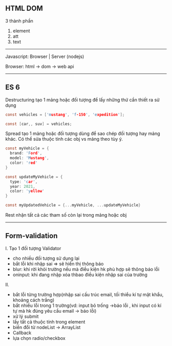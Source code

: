## HTML DOM

3 thành phần

1. element
2. att
3. text

---

Javascript: Browser | Server (nodejs)

Browser: html -> dom -> web api

---

## ES 6

Destructuring tạo 1 mảng hoặc đối tượng để lấy những thứ cần thiết ra sử dụng

```c
const vehicles = ['mustang', 'f-150', 'expedition'];

const [car,, suv] = vehicles;
```

Spread tạo 1 mảng hoặc đối tượng dùng để sao chép đối tượng hay mảng khác. Có thể sửa thuộc tính các obj vs mảng theo tùy ý.

```c
const myVehicle = {
  brand: 'Ford',
  model: 'Mustang',
  color: 'red'
}

const updateMyVehicle = {
  type: 'car',
  year: 2021,
  color: 'yellow'
}

const myUpdatedVehicle = {...myVehicle, ...updateMyVehicle}
```

Rest nhận tất cả các tham số còn lại trong mảng hoặc obj

---

## Form-validation

I. Tạo 1 đối tượng Validator

- cho nhiều đối tượng sử dụng lại
- bắt lỗi khi nhập sai => sẽ hiển thị thông báo
- blur: khi rời khỏi trường nếu mà điều kiện hk phù hợp sẽ thông báo lỗi
- oninput: khi đang nhập xóa thbao điều kiện nhập sai của trường

II.

- bắt lỗi từng trường hợp(nhập sai cấu trúc email, tối thiểu kí tự mật khẩu, khoảng cách trắng)
- bắt nhiều lỗi trong 1 trường(vd: input bỏ trống ->báo lỗi , khi input có kí tự mà hk đúng yêu cầu email -> báo lỗi)
- xử lý submit
- lấy tất cả thuộc tính trong element
- biến đổi từ nodeList -> ArrayList
- Callback
- lựa chọn radio/checkbox
